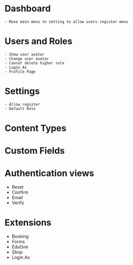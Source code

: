 # Dashboard
    - Move main menu to setting to allow users register menu

# Users and Roles
    - Show user avatar
    - Change user avatar
    - Cannot delete higher role
    - Login As
    - Profile Page

# Settings
    - Allow register
    - Default Role

# Content Types

# Custom Fields

# Authentication views
- Reset
- Confirm
- Email
- Verify

# Extensions
- Booking
- Forms
- EduOne
- Shop
- Login As
